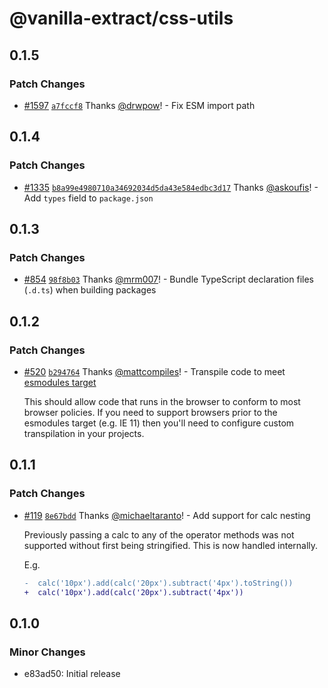# @vanilla-extract/css-utils

## 0.1.5

### Patch Changes

- [#1597](https://github.com/vanilla-extract-css/vanilla-extract/pull/1597) [`a7fccf8`](https://github.com/vanilla-extract-css/vanilla-extract/commit/a7fccf8a2626d610c060e095e0b9fb48a4ca5c9e) Thanks [@drwpow](https://github.com/drwpow)! - Fix ESM import path

## 0.1.4

### Patch Changes

- [#1335](https://github.com/vanilla-extract-css/vanilla-extract/pull/1335) [`b8a99e4980710a34692034d5da43e584edbc3d17`](https://github.com/vanilla-extract-css/vanilla-extract/commit/b8a99e4980710a34692034d5da43e584edbc3d17) Thanks [@askoufis](https://github.com/askoufis)! - Add `types` field to `package.json`

## 0.1.3

### Patch Changes

- [#854](https://github.com/vanilla-extract-css/vanilla-extract/pull/854) [`98f8b03`](https://github.com/vanilla-extract-css/vanilla-extract/commit/98f8b0387d661b77705d2cd83ab3095434e1223e) Thanks [@mrm007](https://github.com/mrm007)! - Bundle TypeScript declaration files (`.d.ts`) when building packages

## 0.1.2

### Patch Changes

- [#520](https://github.com/vanilla-extract-css/vanilla-extract/pull/520) [`b294764`](https://github.com/vanilla-extract-css/vanilla-extract/commit/b294764b7f3401cec88760894ff19c60ca1d4d1d) Thanks [@mattcompiles](https://github.com/mattcompiles)! - Transpile code to meet [esmodules target](https://babeljs.io/docs/en/babel-preset-env#targetsesmodules)

  This should allow code that runs in the browser to conform to most browser policies. If you need to support browsers prior to the esmodules target (e.g. IE 11) then you'll need to configure custom transpilation in your projects.

## 0.1.1

### Patch Changes

- [#119](https://github.com/vanilla-extract-css/vanilla-extract/pull/119) [`8e67bdd`](https://github.com/vanilla-extract-css/vanilla-extract/commit/8e67bdd4bd5fcb541da354f674365bac13d8373c) Thanks [@michaeltaranto](https://github.com/michaeltaranto)! - Add support for calc nesting

  Previously passing a calc to any of the operator methods was not supported without first being stringified. This is now handled internally.

  E.g.

  ```diff
  -  calc('10px').add(calc('20px').subtract('4px').toString())
  +  calc('10px').add(calc('20px').subtract('4px'))
  ```

## 0.1.0

### Minor Changes

- e83ad50: Initial release
